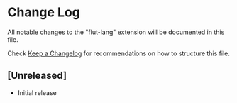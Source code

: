 # Change Log

All notable changes to the "flut-lang" extension will be documented in this file.

Check [Keep a Changelog](http://keepachangelog.com/) for recommendations on how to structure this file.

## [Unreleased]

- Initial release